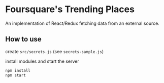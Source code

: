 # Foursquare's Trending Places
An implementation of React/Redux fetching data from an external source.

## How to use

create `src/secrets.js` (see `secrets-sample.js`)

install modules and start the server
```bash
npm install
npm start
```
